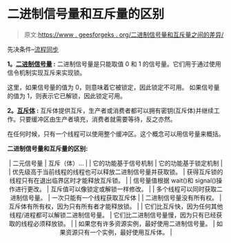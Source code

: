 # 二进制信号量和互斥量的区别

> 原文:[https://www . geesforgeks . org/二进制信号量和互斥量之间的差异/](https://www.geeksforgeeks.org/difference-between-binary-semaphore-and-mutex/)

先决条件–[流程同步](https://www.geeksforgeeks.org/introduction-of-process-synchronization/)

**1。[二进制信号量](https://www.geeksforgeeks.org/semaphores-in-process-synchronization/) :**
二进制信号量是只能取值 0 和 1 的信号量。它们用于通过使用信令机制实现互斥来实现锁。

这里，如果信号量的值为 0，则意味着它被锁定，因此锁定不可用。
如果信号量的值为 1，则表示它已解锁，因此锁定可用。

**2。[互斥体](https://practice.geeksforgeeks.org/problems/what-is-mutex-in-os) :**
互斥体提供互斥，生产者或消费者都可以拥有密钥(互斥体)并继续工作。只要缓冲区由生产者填充，消费者就需要等待，反之亦然。

在任何时候，只有一个线程可以使用整个缓冲区。这个概念可以用信号量来概括。

**二进制信号量和互斥量的区别:**

<center>

| 二元信号量 | 互斥（体）… |
| 它的功能基于信号机制 | 它的功能基于锁定机制 |
| 优先级高于当前线程的线程也可以释放二进制信号量并获取锁。 | 获得互斥锁的线程只有在退出临界区时才能释放互斥锁。 |
| 信号量值根据 wait()和 signal()操作进行更改。 | 互斥值可以像锁定或解锁一样修改。 |
| 多个线程可以同时获取二进制信号量。 | 一次只能有一个线程获取互斥体 |
| 二进制信号量没有所有权。 | 互斥体有所有权，因为只有所有者才能释放锁。 |
| 它们比互斥快，因为任何其他线程/进程都可以解锁二进制信号量。 | 它们比二进制信号量慢，因为只有已经获取的线程必须释放锁。 |
| 如果您有许多资源实例，最好使用二进制信号量。 | 如果资源只有一个实例，最好使用互斥体。 |

</center>